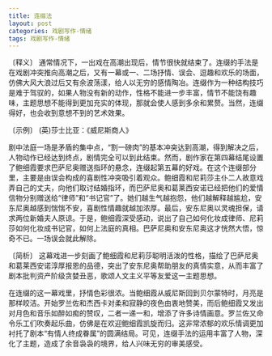 ```yaml
---
title: 连缀法
layout: post
categories: 戏剧写作-情绪
tags: 戏剧写作-情绪
---
```


〔释义〕 通常情况下，一出戏在高潮出现后，情节很快就结束了。连缀的手法是在戏剧冲突推向高潮之后，又有一幕或一、二场抒情、误会、逗趣和欢乐的场面，仿佛大风大浪过后又有余波荡漾，给人以无穷的感情陶冶。连缀作为一种结构技巧是难于驾驭的，如果人物没有新的动作，性格不能进一步丰富，情节不能饶有趣味，主题思想不能得到更加充实的体现，那就会使人感到多余和累赘。当然，连缀得好，也会收到意想不到的艺术效果。

〔示例〕 (英)莎士比亚：《威尼斯商人》

剧中法庭一场是矛盾的集中点，“割一磅肉”的基本冲突达到高潮，得到解决之后，人物动作已经达到终点，剧情完全可以到此结束。然而，剧作家在第四幕结尾设置了鲍细霞要求巴萨尼奥赠送指环的悬念，连缀起第五幕的好戏。在这个连缀部分里，主要是由误会构成的喜剧性冲突吸引着观众。鲍细霞和尼莉莎主仆二人故意戏弄自己的丈夫，向他们取讨结婚指环，而巴萨尼奥和葛莱西安诺已经把他们的爱情信物分别赠送给“律师”和“书记官”了。她们越生气越抱怨，他们越解释越尴尬，安东尼奥越感到惴惴不安，喜剧性情趣就越加浓厚。最后，安东尼奥以灵魂担保，请求两位新婚夫人原谅。于是，鲍细霞深受感动，说出了自己如何化妆成律师、尼莉莎如何化妆成书记官，如何上法庭的真相。巴萨尼奥和安东尼奥这才恍然大悟，惊奇不已。一场误会就此解除。

〔简析〕 这幕戏进一步刻画了鲍细霞和尼莉莎聪明活泼的性格，描绘了巴萨尼奥和葛莱西安诺淳厚报恩的品德，突出了安东尼奥帮助朋友的真情实意，从而丰富了剧本批判资产阶级贪婪丑恶，歌颂人文主义平等友爱这一主题思想。

在连缀的这一幕戏里，抒情色彩很浓。当鲍细霞从威尼斯回到贝尔蒙特时，月亮是那样皎洁。开始罗兰佐和杰西卡对柔和寂静的夜色由衷地赞美，而后鲍细霞又发出对月色和音乐如醉如痴的赞叹，二者一递一和，增添了许多诗情画意。罗兰佐又命令乐工们吹奏起乐曲，仿佛是在欢迎鲍细霞凯旋而归。这非常浓郁的欢乐情调更加衬托了剧本“有情人终成眷属”的圆满结局。可见，连缀手法的运用丰富了人物，深化了主题，造成了余音袅袅的境界，给人兴味无穷的审美感受。 